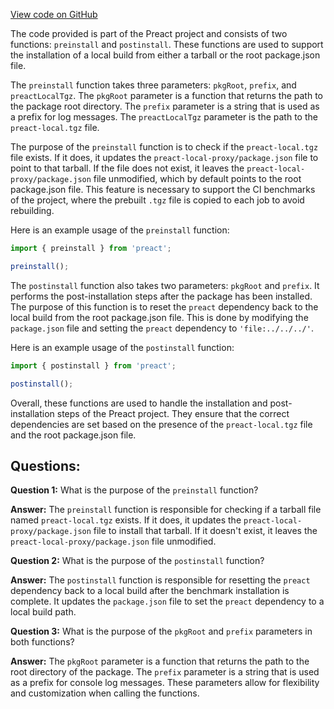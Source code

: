 [View code on GitHub](https://github.com/preactjs/preact/benches/proxy-packages/preact-local-proxy/scripts.mjs)

The code provided is part of the Preact project and consists of two functions: `preinstall` and `postinstall`. These functions are used to support the installation of a local build from either a tarball or the root package.json file.

The `preinstall` function takes three parameters: `pkgRoot`, `prefix`, and `preactLocalTgz`. The `pkgRoot` parameter is a function that returns the path to the package root directory. The `prefix` parameter is a string that is used as a prefix for log messages. The `preactLocalTgz` parameter is the path to the `preact-local.tgz` file. 

The purpose of the `preinstall` function is to check if the `preact-local.tgz` file exists. If it does, it updates the `preact-local-proxy/package.json` file to point to that tarball. If the file does not exist, it leaves the `preact-local-proxy/package.json` file unmodified, which by default points to the root package.json file. This feature is necessary to support the CI benchmarks of the project, where the prebuilt `.tgz` file is copied to each job to avoid rebuilding.

Here is an example usage of the `preinstall` function:

```javascript
import { preinstall } from 'preact';

preinstall();
```

The `postinstall` function also takes two parameters: `pkgRoot` and `prefix`. It performs the post-installation steps after the package has been installed. The purpose of this function is to reset the `preact` dependency back to the local build from the root package.json file. This is done by modifying the `package.json` file and setting the `preact` dependency to `'file:../../../'`.

Here is an example usage of the `postinstall` function:

```javascript
import { postinstall } from 'preact';

postinstall();
```

Overall, these functions are used to handle the installation and post-installation steps of the Preact project. They ensure that the correct dependencies are set based on the presence of the `preact-local.tgz` file and the root package.json file.
## Questions: 
 **Question 1:** What is the purpose of the `preinstall` function?

**Answer:** The `preinstall` function is responsible for checking if a tarball file named `preact-local.tgz` exists. If it does, it updates the `preact-local-proxy/package.json` file to install that tarball. If it doesn't exist, it leaves the `preact-local-proxy/package.json` file unmodified.

**Question 2:** What is the purpose of the `postinstall` function?

**Answer:** The `postinstall` function is responsible for resetting the `preact` dependency back to a local build after the benchmark installation is complete. It updates the `package.json` file to set the `preact` dependency to a local build path.

**Question 3:** What is the purpose of the `pkgRoot` and `prefix` parameters in both functions?

**Answer:** The `pkgRoot` parameter is a function that returns the path to the root directory of the package. The `prefix` parameter is a string that is used as a prefix for console log messages. These parameters allow for flexibility and customization when calling the functions.